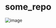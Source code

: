 # some_repo

![image](https://www.google.com/url?sa=i&url=https%3A%2F%2Fstrapi.io%2Fblog%2Fbuild-a-blog-using-nuxt-strapi-and-apollo&psig=AOvVaw38bqrUoFgl24iGplswLuQm&ust=1616881383310000&source=images&cd=vfe&ved=0CAIQjRxqFwoTCIDr1dz2zu8CFQAAAAAdAAAAABAE)
